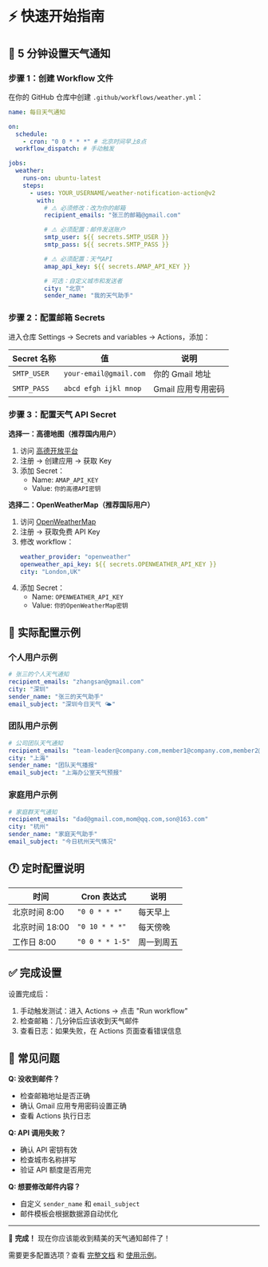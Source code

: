# ⚡ 快速开始指南

## 🎯 5 分钟设置天气通知

### 步骤 1：创建 Workflow 文件

在你的 GitHub 仓库中创建 `.github/workflows/weather.yml`：

```yaml
name: 每日天气通知

on:
  schedule:
    - cron: "0 0 * * *" # 北京时间早上8点
  workflow_dispatch: # 手动触发

jobs:
  weather:
    runs-on: ubuntu-latest
    steps:
      - uses: YOUR_USERNAME/weather-notification-action@v2
        with:
          # ⚠️ 必须修改：改为你的邮箱
          recipient_emails: "张三的邮箱@gmail.com"

          # ⚠️ 必须配置：邮件发送账户
          smtp_user: ${{ secrets.SMTP_USER }}
          smtp_pass: ${{ secrets.SMTP_PASS }}

          # ⚠️ 必须配置：天气API
          amap_api_key: ${{ secrets.AMAP_API_KEY }}

          # 可选：自定义城市和发送者
          city: "北京"
          sender_name: "我的天气助手"
```

### 步骤 2：配置邮箱 Secrets

进入仓库 Settings → Secrets and variables → Actions，添加：

| Secret 名称 | 值                     | 说明               |
| ----------- | ---------------------- | ------------------ |
| `SMTP_USER` | `your-email@gmail.com` | 你的 Gmail 地址    |
| `SMTP_PASS` | `abcd efgh ijkl mnop`  | Gmail 应用专用密码 |

### 步骤 3：配置天气 API Secret

**选择一：高德地图（推荐国内用户）**

1. 访问 [高德开放平台](https://lbs.amap.com/)
2. 注册 → 创建应用 → 获取 Key
3. 添加 Secret：
   - Name: `AMAP_API_KEY`
   - Value: `你的高德API密钥`

**选择二：OpenWeatherMap（推荐国际用户）**

1. 访问 [OpenWeatherMap](https://openweathermap.org/api)
2. 注册 → 获取免费 API Key
3. 修改 workflow：
   ```yaml
   weather_provider: "openweather"
   openweather_api_key: ${{ secrets.OPENWEATHER_API_KEY }}
   city: "London,UK"
   ```
4. 添加 Secret：
   - Name: `OPENWEATHER_API_KEY`
   - Value: `你的OpenWeatherMap密钥`

## 📧 实际配置示例

### 个人用户示例

```yaml
# 张三的个人天气通知
recipient_emails: "zhangsan@gmail.com"
city: "深圳"
sender_name: "张三的天气助手"
email_subject: "深圳今日天气 🌤️"
```

### 团队用户示例

```yaml
# 公司团队天气通知
recipient_emails: "team-leader@company.com,member1@company.com,member2@company.com"
city: "上海"
sender_name: "团队天气播报"
email_subject: "上海办公室天气预报"
```

### 家庭用户示例

```yaml
# 家庭群天气通知
recipient_emails: "dad@gmail.com,mom@qq.com,son@163.com"
city: "杭州"
sender_name: "家庭天气助手"
email_subject: "今日杭州天气情况"
```

## 🕐 定时配置说明

| 时间           | Cron 表达式     | 说明       |
| -------------- | --------------- | ---------- |
| 北京时间 8:00  | `"0 0 * * *"`   | 每天早上   |
| 北京时间 18:00 | `"0 10 * * *"`  | 每天傍晚   |
| 工作日 8:00    | `"0 0 * * 1-5"` | 周一到周五 |

## ✅ 完成设置

设置完成后：

1. 手动触发测试：进入 Actions → 点击 "Run workflow"
2. 检查邮箱：几分钟后应该收到天气邮件
3. 查看日志：如果失败，在 Actions 页面查看错误信息

## 🔧 常见问题

**Q: 没收到邮件？**

- 检查邮箱地址是否正确
- 确认 Gmail 应用专用密码设置正确
- 查看 Actions 执行日志

**Q: API 调用失败？**

- 确认 API 密钥有效
- 检查城市名称拼写
- 验证 API 额度是否用完

**Q: 想要修改邮件内容？**

- 自定义 `sender_name` 和 `email_subject`
- 邮件模板会根据数据源自动优化

---

🎉 **完成！** 现在你应该能收到精美的天气通知邮件了！

需要更多配置选项？查看 [完整文档](README.md) 和 [使用示例](USAGE_EXAMPLES.md)。
